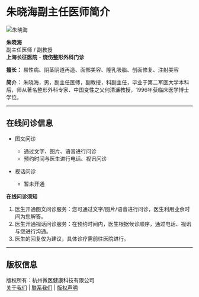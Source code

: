 # 朱晓海副主任医师简介

![朱晓海](https://kano.guahao.com/Ib6691838724_image140.jpg?timestamp=1657676953669)

**朱晓海**  
副主任医师 / 副教授  
**上海长征医院** - **烧伤整形外科门诊**

**擅长：** 易性病、阴茎阴道再造、面部美容、隆乳吸脂、创面修复、注射美容

**简介：** 朱晓海，男，副主任医师，副教授，科副主任，毕业于第二军医大学本科后，师从著名整形外科专家、中国变性之父何清濂教授，1996年获临床医学博士学位。

---

## 在线问诊信息

- 图文问诊
  - 通过文字、图片、语音进行问诊
  - 预约时间与医生进行电话、视讯问诊
  
- 视话问诊
  - 暂未开通

**在线问诊须知**

1. 医生开通图文问诊服务：您可通过文字/图片/语音进行问诊，医生利用业余时间为您解答。
2. 医生开通视话问诊服务：在预约时间内，医生根据候诊顺序，通过电话、视讯与您进行沟通。
3. 医生的回复仅为建议，具体诊疗需前往医院进行。

---

## 版权信息

版权所有：杭州微医健康科技有限公司  
[关于我们](https://www.wedoctor.com/about) | [联系我们](https://www.wedoctor.com/contact) | [版权声明](https://www.wedoctor.com/statement)